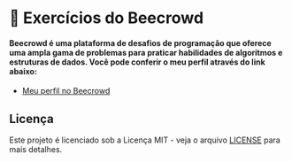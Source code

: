 # 🐝 Exercícios do Beecrowd

#### Beecrowd é uma plataforma de desafios de programação que oferece uma ampla gama de problemas para praticar habilidades de algoritmos e estruturas de dados. Você pode conferir o meu perfil através do link abaixo:

- [Meu perfil no Beecrowd](https://judge.beecrowd.com/en/profile/887476)

## Licença

Este projeto é licenciado sob a Licença MIT - veja o arquivo [LICENSE](LICENSE) para mais detalhes.
